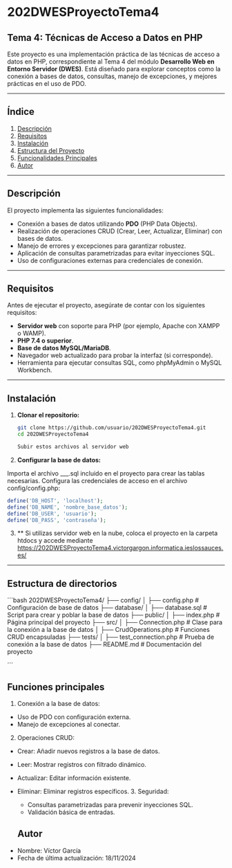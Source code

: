 # 202DWESProyectoTema4

## Tema 4: Técnicas de Acceso a Datos en PHP

Este proyecto es una implementación práctica de las técnicas de acceso a datos en PHP, correspondiente al Tema 4 del módulo **Desarrollo Web en Entorno Servidor (DWES)**. Está diseñado para explorar conceptos como la conexión a bases de datos, consultas, manejo de excepciones, y mejores prácticas en el uso de PDO.

---

## **Índice**
1. [Descripción](#descripción)
2. [Requisitos](#requisitos)
3. [Instalación](#instalación)
4. [Estructura del Proyecto](#estructura-del-proyecto)
5. [Funcionalidades Principales](#funcionalidades-principales)
6. [Autor](#autor)

---

## **Descripción**

El proyecto implementa las siguientes funcionalidades:
- Conexión a bases de datos utilizando **PDO** (PHP Data Objects).
- Realización de operaciones CRUD (Crear, Leer, Actualizar, Eliminar) con bases de datos.
- Manejo de errores y excepciones para garantizar robustez.
- Aplicación de consultas parametrizadas para evitar inyecciones SQL.
- Uso de configuraciones externas para credenciales de conexión.

---

## **Requisitos**

Antes de ejecutar el proyecto, asegúrate de contar con los siguientes requisitos:

- **Servidor web** con soporte para PHP (por ejemplo, Apache con XAMPP o WAMP).
- **PHP 7.4 o superior**.
- **Base de datos MySQL/MariaDB**.
- Navegador web actualizado para probar la interfaz (si corresponde).
- Herramienta para ejecutar consultas SQL, como phpMyAdmin o MySQL Workbench.

---

## **Instalación**

1. **Clonar el repositorio:**
   ```bash
   git clone https://github.com/usuario/202DWESProyectoTema4.git
   cd 202DWESProyectoTema4

   Subir estos archivos al servidor web

2. **Configurar la base de datos:**

Importa el archivo ___.sql incluido en el proyecto para crear las tablas necesarias.
Configura las credenciales de acceso en el archivo config/config.php:
```php
define('DB_HOST', 'localhost');
define('DB_NAME', 'nombre_base_datos');
define('DB_USER', 'usuario');
define('DB_PASS', 'contraseña');
```

3. **
Si utilizas servidor web en la nube, coloca el proyecto en la carpeta htdocs y accede mediante https://202DWESProyectoTema4.victorgargon.informatica.ieslossauces.es/

---

## **Estructura de directorios**
´´´bash
202DWESProyectoTema4/
├── config/
│   ├── config.php          # Configuración de base de datos
├── database/
│   ├── database.sql        # Script para crear y poblar la base de datos
├── public/
│   ├── index.php           # Página principal del proyecto
├── src/
│   ├── Connection.php      # Clase para la conexión a la base de datos
│   ├── CrudOperations.php  # Funciones CRUD encapsuladas
├── tests/
│   ├── test_connection.php # Prueba de conexión a la base de datos
├── README.md               # Documentación del proyecto

´´´

## **Funciones principales**

1. Conexión a la base de datos:

* Uso de PDO con configuración externa.
* Manejo de excepciones al conectar.
2. Operaciones CRUD:
* Crear: Añadir nuevos registros a la base de datos.
* Leer: Mostrar registros con filtrado dinámico.
* Actualizar: Editar información existente.
* Eliminar: Eliminar registros específicos.
  3. Seguridad:
  * Consultas parametrizadas para prevenir inyecciones SQL.
  * Validación básica de entradas.
 
  ## **Autor**
- Nombre: Víctor García
- Fecha de última actualización: 18/11/2024

